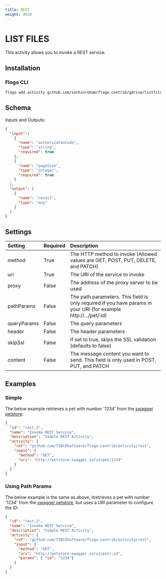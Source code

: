```yaml
---
title: REST
weight: 4618
---
```


# LIST FILES
This activity allows you to invoke a REST service.

## Installation

### Flogo CLI
```bash
flogo add activity github.com/sachinroham/flogo-contrib/gdrive/listfiles
```

## Schema
Inputs and Outputs:

```json
{
  "input":[
    {
      "name": "authorizatonCode",
      "type": "string",
      "required": true
    },
    {
      "name": "pageSize",
      "type": "integer",
      "required": true
    }
  ],
  "output": [
    {
      "name": "result",
      "type": "any"
    }
  ]
}
```
## Settings
| Setting     | Required | Description |
|:------------|:---------|:------------|
| method      | True     | The HTTP method to invoke (Allowed values are GET, POST, PUT, DELETE, and PATCH) |         
| uri         | True     | The URI of the service to invoke |
| proxy       | False    | The address of the proxy server to be used |
| pathParams  | False    | The path parameters. This field is only required if you have params in your URI (for example http://.../pet/:id) |
| queryParams | False    | The query parameters |
| header      | False    | The header parameters |
| skipSsl     | False    | If set to true, skips the SSL validation (defaults to false)
| content     | False    | The message content you want to send. This field is only used in POST, PUT, and PATCH |


## Examples
### Simple
The below example retrieves a pet with number '1234' from the [swagger petstore](http://petstore.swagger.io):

```json
{
  "id": "rest_2",
  "name": "Invoke REST Service",
  "description": "Simple REST Activity",
  "activity": {
    "ref": "github.com/TIBCOSoftware/flogo-contrib/activity/rest",
    "input": {
      "method": "GET",
      "uri": "http://petstore.swagger.io/v2/pet/1234"
    }
  }
}
```

### Using Path Params
The below example is the same as above, itretrieves a pet with number '1234' from the [swagger petstore](http://petstore.swagger.io), but uses a URI parameter to configure the ID:

```json
{
  "id": "rest_2",
  "name": "Invoke REST Service",
  "description": "Simple REST Activity",
  "activity": {
    "ref": "github.com/TIBCOSoftware/flogo-contrib/activity/rest",
    "input": {
      "method": "GET",
      "uri": "http://petstore.swagger.io/v2/pet/:id",
      "params": { "id": "1234"}
    }
  }
}
```